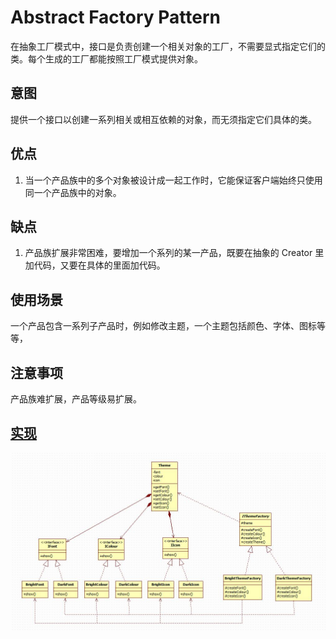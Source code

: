 # Abstract Factory Pattern

在抽象工厂模式中，接口是负责创建一个相关对象的工厂，不需要显式指定它们的类。每个生成的工厂都能按照工厂模式提供对象。

## 意图

提供一个接口以创建一系列相关或相互依赖的对象，而无须指定它们具体的类。

## 优点

1. 当一个产品族中的多个对象被设计成一起工作时，它能保证客户端始终只使用同一个产品族中的对象。

## 缺点

1. 产品族扩展非常困难，要增加一个系列的某一产品，既要在抽象的 Creator 里加代码，又要在具体的里面加代码。

## 使用场景

一个产品包含一系列子产品时，例如修改主题，一个主题包括颜色、字体、图标等等，

## 注意事项

产品族难扩展，产品等级易扩展。

## [实现](https://github.com/shiyangqin/Qinsy/tree/master/DesignPatterns/AbstractFactoryPattern)

<img src="img/AbstractFactoryPattern.jpg" width=1000 />
